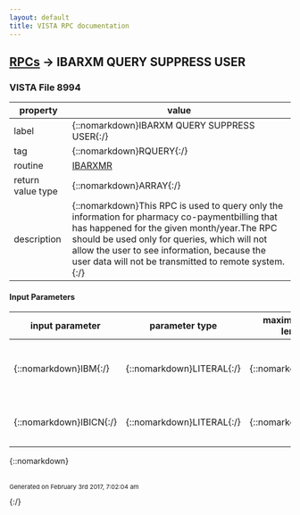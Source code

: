 ```yaml
---
layout: default
title: VISTA RPC documentation
---
```




## [RPCs](TableOfContent.md) &#8594; IBARXM QUERY SUPPRESS USER 



### VISTA File 8994 


 property | value 
--- | --- 
 label | {::nomarkdown}IBARXM QUERY SUPPRESS USER{:/}
 tag | {::nomarkdown}RQUERY{:/}
 routine | [IBARXMR](http://code.osehra.org/dox/Routine_IBARXMR_source.html)
 return value type | {::nomarkdown}ARRAY{:/}
 description | {::nomarkdown}This RPC is used to query only the information for pharmacy co-paymentbilling that has happened for the given month/year.The RPC should be used only for queries, which will not allow the user to see information, because the user data will not be transmitted to remote system.{:/}

#### Input Parameters

| input parameter | parameter type | maximum data length | required | description | 
| --- | --- | --- | --- | --- | 
| {::nomarkdown}IBM{:/} | {::nomarkdown}LITERAL{:/} | {::nomarkdown}7{:/} | {::nomarkdown}true{:/} | {::nomarkdown}This is in fileman format the month/year for which the request is being made.{:/} | 
| {::nomarkdown}IBICN{:/} | {::nomarkdown}LITERAL{:/} | {::nomarkdown}40{:/} | {::nomarkdown}true{:/} | {::nomarkdown}This is the patient's ICN for reference to any VistA database.{:/} | 

{::nomarkdown} <br/><br/><p style="font-size: 11px">Generated on February 3rd 2017, 7:02:04 am</p>{:/}